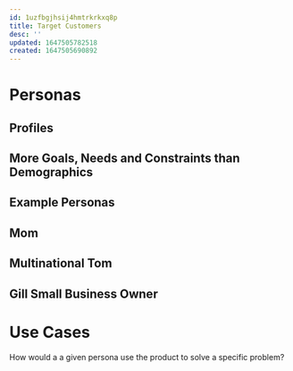 ```yaml
---
id: 1uzfbgjhsij4hmtrkrkxq8p
title: Target Customers
desc: ''
updated: 1647505782518
created: 1647505690892
---
```



# Personas
## Profiles

## More Goals, Needs and Constraints than Demographics


## Example Personas

## Mom

## Multinational Tom

## Gill Small Business Owner


# Use Cases

How would a a given persona use the product to solve a specific problem?    
